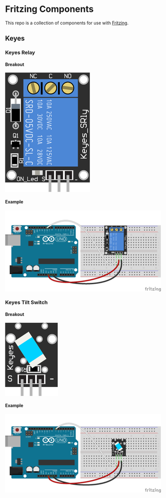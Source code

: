 # Fritzing Components
This repo is a collection of components for use with [Fritzing](http://fritzing.org/).
## Keyes
### Keyes Relay
#### Breakout
![Keyes Relay Breakout](resources/keyes-relay/keyes-relay.png)
#### Example
![Keyes Relay Example](resources/keyes-relay/keyes-relay_arduino.png)
### Keyes Tilt Switch
#### Breakout
![Keyes Relay Breakout](resources/keyes-tilt-switch/keyes-tilt-switch.png)
#### Example
![Keyes Relay Example](resources/keyes-tilt-switch/keyes-tilt-switch_arduino.png)
